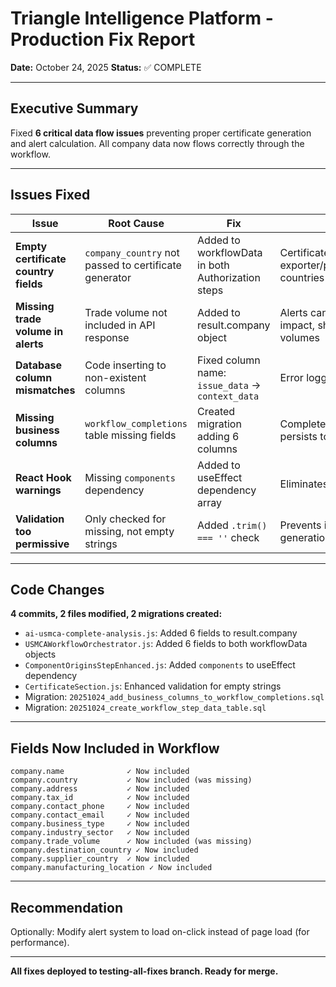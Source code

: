 # Triangle Intelligence Platform - Production Fix Report
**Date:** October 24, 2025
**Status:** ✅ COMPLETE

---

## Executive Summary

Fixed **6 critical data flow issues** preventing proper certificate generation and alert calculation. All company data now flows correctly through the workflow.

---

## Issues Fixed

| Issue | Root Cause | Fix | Impact |
|-------|-----------|-----|--------|
| **Empty certificate country fields** | `company_country` not passed to certificate generator | Added to workflowData in both Authorization steps | Certificates now include exporter/producer/importer countries |
| **Missing trade volume in alerts** | Trade volume not included in API response | Added to result.company object | Alerts can now calculate impact, shows actual volumes |
| **Database column mismatches** | Code inserting to non-existent columns | Fixed column name: `issue_data` → `context_data` | Error logging now works |
| **Missing business columns** | `workflow_completions` table missing fields | Created migration adding 6 columns | Complete business data persists to DB |
| **React Hook warnings** | Missing `components` dependency | Added to useEffect dependency array | Eliminates console warning |
| **Validation too permissive** | Only checked for missing, not empty strings | Added `.trim() === ''` check | Prevents invalid certificate generation |

---

## Code Changes

**4 commits, 2 files modified, 2 migrations created:**

- `ai-usmca-complete-analysis.js`: Added 6 fields to result.company
- `USMCAWorkflowOrchestrator.js`: Added 6 fields to both workflowData objects
- `ComponentOriginsStepEnhanced.js`: Added `components` to useEffect dependency
- `CertificateSection.js`: Enhanced validation for empty strings
- Migration: `20251024_add_business_columns_to_workflow_completions.sql`
- Migration: `20251024_create_workflow_step_data_table.sql`

---

## Fields Now Included in Workflow

```
company.name              ✓ Now included
company.country           ✓ Now included (was missing)
company.address           ✓ Now included
company.tax_id            ✓ Now included
company.contact_phone     ✓ Now included
company.contact_email     ✓ Now included
company.business_type     ✓ Now included
company.industry_sector   ✓ Now included
company.trade_volume      ✓ Now included (was missing)
company.destination_country ✓ Now included
company.supplier_country  ✓ Now included
company.manufacturing_location ✓ Now included
```

---

## Recommendation

Optionally: Modify alert system to load on-click instead of page load (for performance).

---

**All fixes deployed to testing-all-fixes branch. Ready for merge.**
